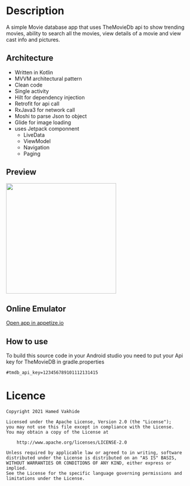 # Description 
A simple Movie database app that uses TheMovieDb api to show trending movies, ability to search all the movies, view details of a movie and view cast info and pictures.

## Architecture 
- Written in Kotlin
- MVVM architectural pattern
- Clean code
- Single activity
- Hilt for dependency injection
- Retrofit for api call
- RxJava3 for network call
- Moshi to parse Json to object
- Glide for image loading
- uses Jetpack componnent
    - LiveData
    - ViewModel
    - Navigation
    - Paging

## Preview
<img src="demo.gif" width="300" />

## Online Emulator
[Open app in appetize.io](https://appetize.io/app/gb6hfzdpjp3zq7btapwzc4e57m "Popular movie")

## How to use
To build this source code in your Android studio you need to put your Api key for TheMovieDB in gradle.properties

    #tmdb_api_key=123456789101112131415

# Licence

    Copyright 2021 Hamed Vakhide
    
    Licensed under the Apache License, Version 2.0 (the "License");
    you may not use this file except in compliance with the License.
    You may obtain a copy of the License at
    
        http://www.apache.org/licenses/LICENSE-2.0
    
    Unless required by applicable law or agreed to in writing, software
    distributed under the License is distributed on an "AS IS" BASIS,
    WITHOUT WARRANTIES OR CONDITIONS OF ANY KIND, either express or implied.
    See the License for the specific language governing permissions and
    limitations under the License.
